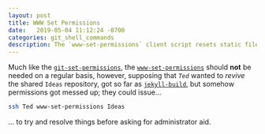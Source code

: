 ```yaml
---
layout: post
title: WWW Set Permissions
date:   2019-05-04 11:12:24 -0700
categories: git_shell_commands
description: The `www-set-permissions` client script resets static file permissions for named repository under `${HOME}/www`
---
```



Much like the [`git-set-permissions`][post_git-set-permissions], the [`www-set-permissions`][source_master__www-set-permissions] should __not__ be needed on a regular basis, however, supposing that _`Ted`_ wanted to _revive_ the shared `Ideas` repository, got so far as [`jekyll-build`][post_jekyll-build], but somehow permissions got messed up; they could issue...


```bash
ssh Ted www-set-permissions Ideas
```


... to try and resolve things before asking for administrator aid.


[source_master__www-set-permissions]: https://github.com/S0AndS0/Jekyll_Admin/blob/master/git_shell_commands/www-set-permissions

[post_git-set-permissions]: /Jekyll_Admin/git_shell_commands/git-set-permissions.html
[post_jekyll-build]: /Jekyll_Admin/git_shell_commands/jekyll-build.html
